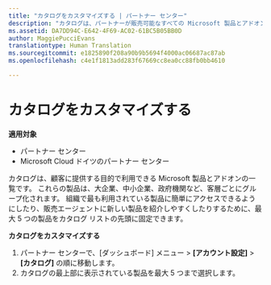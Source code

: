```yaml
---
title: "カタログをカスタマイズする | パートナー センター"
description: "カタログは、パートナーが販売可能なすべての Microsoft 製品とアドオンの一覧です。"
ms.assetid: DA7DD94C-E642-4F69-AC02-61BC5B05BB0D
author: MaggiePucciEvans
translationtype: Human Translation
ms.sourcegitcommit: e1825890f208a90b9b5694f4000ac06687ac87ab
ms.openlocfilehash: c4e1f1813add283f67669cc8ea0cc88fb0bb4610

---
```


# カタログをカスタマイズする

**適用対象**

-  パートナー センター
-  Microsoft Cloud ドイツのパートナー センター

カタログは、顧客に提供する目的で利用できる Microsoft 製品とアドオンの一覧です。 これらの製品は、大企業、中小企業、政府機関など、客層ごとにグループ化されます。 組織で最も利用されている製品に簡単にアクセスできるようにしたり、販売エージェントに新しい製品を紹介しやすくしたりするために、最大 5 つの製品をカタログ リストの先頭に固定できます。

**カタログをカスタマイズする**

1.  パートナー センターで、[ダッシュボード] メニュー &gt; **[アカウント設定]** &gt; **[カタログ]** の順に移動します。
2.  カタログの最上部に表示されている製品を最大 5 つまで選択します。

 

 






<!--HONumber=Jan17_HO2-->


